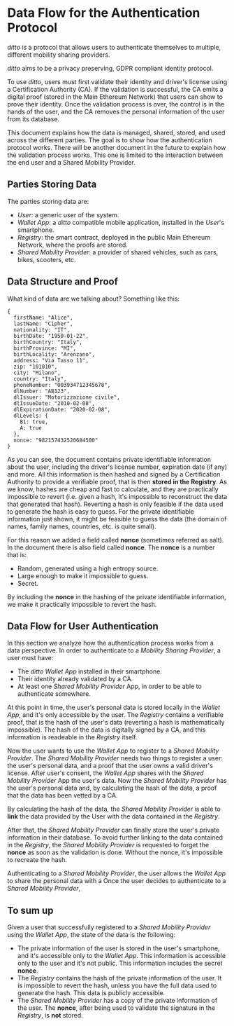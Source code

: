 # Data Flow for the Authentication Protocol

*ditto* is a protocol that allows users to authenticate themselves to multiple, different mobility sharing providers.

*ditto* aims to be a privacy preserving, GDPR compliant identity protocol.

To use *ditto*, users must first validate their identity and driver's license using a Certification Authority (CA). If the validation is successful, the CA emits a digital proof (stored in the Main Ethereum Network) that users can show to prove their identity. Once the validation process is over, the control is in the hands of the user, and the CA removes the personal information of the user from its database.

This document explains how the data is managed, shared, stored, and used across the different parties. The goal is to show how the authentication protocol works. There will be another document in the future to explain how the validation process works. This one is limited to the interaction between the end user and a Shared Mobility Provider.

## Parties Storing Data

The parties storing data are:
- *User*: a generic user of the system.
- *Wallet App*: a *ditto* compatible mobile application, installed in the *User*'s smartphone.
- *Registry*: the smart contract, deployed in the public Main Ethereum Network, where the proofs are stored.
- *Shared Mobility Provider*: a provider of shared vehicles, such as cars, bikes, scooters, etc.

## Data Structure and Proof
What kind of data are we talking about? Something like this:

```
{
  firstName: "Alice",
  lastName: "Cipher",
  nationality: "IT",
  birthDate: "1950-01-22",
  birthCountry: "Italy",
  birthProvince: "MI",
  birthLocality: "Arenzano",
  address: "Via Tasso 11",
  zip: "101010",
  city: "Milano",
  country: "Italy",
  phoneNumber: "003934712345678",
  dlNumber: "AB123",
  dlIssuer: "Motorizzazione civile",
  dlIssueDate: "2010-02-08",
  dlExpirationDate: "2020-02-08",
  dlLevels: {
    B1: true,
    A: true
  },
  nonce: "982157432520684500"
}
```

As you can see, the document contains private identifiable information about the user, including the driver's license number, expiration date (if any) and more. All this information is then hashed and signed by a Certification Authority to provide a verifiable proof, that is then **stored in the Registry**. As we know, hashes are cheap and fast to calculate, and they are practically impossible to revert (i.e. given a hash, it's impossible to reconstruct the data that generated that hash). Reverting a hash is only feasible if the data used to generate the hash is easy to guess. For the private identifiable information just shown, it might be feasible to guess the data (the domain of names, family names, countries, etc. is quite small).

For this reason we added a field called **nonce** (sometimes referred as salt).
In the document there is also field called **nonce**. The **nonce** is a number that is:
- Random, generated using a high entropy source.
- Large enough to make it impossible to guess.
- Secret.

By including the **nonce** in the hashing of the private identifiable information, we make it practically impossible to revert the hash.

## Data Flow for User Authentication

In this section we analyze how the authentication process works from a data perspective. In order to authenticate to a *Mobility Sharing Provider*, a user must have:
- The *ditto* *Wallet App* installed in their smartphone.
- Their identity already validated by a CA.
- At least one *Shared Mobility Provider* App, in order to be able to authenticate somewhere.

At this point in time, the user's personal data is stored locally in the *Wallet App*, and it's only accessible by the user. The *Registry* contains a verifiable proof, that is the hash of the user's data (reverting a hash is mathematically impossible). The hash of the data is digitally signed by a CA, and this information is readeable in the *Registry* itself.

Now the user wants to use the *Wallet App* to register to a *Shared Mobility Provider*. The *Shared Mobility Provider* needs two things to register a user: the user's personal data, and a proof that the user owns a valid driver's license. After user's consent, the *Wallet App* shares with the *Shared Mobility Provider* App the user's data. Now the *Shared Mobility Provider* has the user's personal data and, by calculating the hash of the data, a proof that the data has been vetted by a CA.

By calculating the hash of the data, the *Shared Mobility Provider* is able to **link** the data provided by the User with the data contained in the *Registry*.

After that, the *Shared Mobility Provider* can finally store the user's private information in their database. To avoid further linking to the data contained in the *Registry*, the *Shared Mobility Provider* is requested to forget the **nonce** as soon as the validation is done. Without the nonce, it's impossible to recreate the hash.

Authenticating to a *Shared Mobility Provider*, the user allows the *Wallet App* to share the personal data with a
Once the user decides to authenticate to a *Shared Mobility Provider*,

## To sum up

Given a user that successfully registered to a *Shared Mobility Provider* using the *Wallet App*, the state of the data is the following:
- The private information of the user is stored in the user's smartphone, and it's accessible only to the *Wallet App*. This information is accessible only to the user and it's not public. This information includes the secret **nonce**.
- The *Registry* contains the hash of the private information of the user. It is impossible to revert the hash, unless you have the full data used to generate the hash. This data is publicly accessible.
- The *Shared Mobility Provider* has a copy of the private information of the user. The **nonce**, after being used to validate the signature in the *Registry*, is **not** stored.
